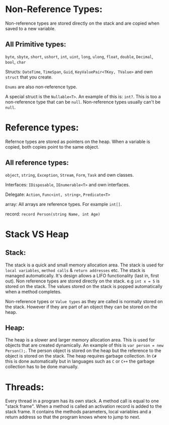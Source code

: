 # Non-Reference Types:
Non-reference types are stored directly on the stack and are copied when saved to a new variable.

## All Primitive types: 
`byte`, `sbyte`, `short`, `ushort`, `int`, `uint`, `long`, `ulong`, `float`, `double`, `Decimal`, `bool`, `char`

Structs: `DateTime`, `TimeSpan`, `Guid`, `KeyValuePair<TKey, TValue>` and own `struct` that you create.

`Enums` are also non-reference type.

A special struct is the `Nullable<T>`. An example of this is: `int?`. This is too a non-reference type that can be `null`. Non-reference types usually can't be `null`.


# Reference types:
Refernce types are stored as pointers on the heap. When a variable is copied, both copies point to the same object.

## All reference types:
`object`, `string`, `Exception`, `Stream`, `Form`, `Task` and own classes.

Interfaces: `IDisposable`, `IEnumerable<T>` and own interfaces.

Delegate: `Action`, `Func<int, string>`, `Predicate<T>`

array: All arrays are reference types. For example `int[]`.

record: `record Person(string Name, int Age)`


# Stack VS Heap
## Stack:
The stack is a quick and small memory allocation area. 
The stack is used for `local variables`, `method calls` & `return addresses` etc.
The stack is managed automatically. It's design allows a LIFO functionality (last in, first out).
Non reference types are stored directly on the stack. e.g `int x = 5` is stored on the stack.
The values stored on the stack is popped automatically when a method completes. 

Non-reference types or `Value types` as they are called is normally stored on the stack. However if they are part of an object they can be stored on the heap.

## Heap:
The heap is a slower and larger memory allocation area. This is used for objects that are created dynamically.
An example of this is `var person = new Person();`. The person object is stored on the heap but the reference to the object is stored on the stack.
The heap requires garbage collection. In `C#` this is done automatically but in languages such as `C` or `C++` the garbage collection has to be done manually.

# Threads:
Every thread in a program has its own stack. A method call is equal to one "stack frame". When a method is called an activation record is added to the stack frame. It contains the methods parameters, local variables and a return address so that the program knows where to jump to next.

